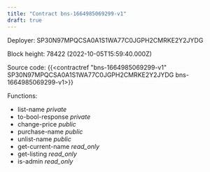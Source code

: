 ```yaml
---
title: "Contract bns-1664985069299-v1"
draft: true
---
```

Deployer: SP30N97MPQCSA0A1S1WA77C0JGPH2CMRKE2Y2JYDG


 



Block height: 78422 (2022-10-05T15:59:40.000Z)

Source code: {{<contractref "bns-1664985069299-v1" SP30N97MPQCSA0A1S1WA77C0JGPH2CMRKE2Y2JYDG bns-1664985069299-v1>}}

Functions:

* list-name _private_
* to-bool-response _private_
* change-price _public_
* purchase-name _public_
* unlist-name _public_
* get-current-name _read_only_
* get-listing _read_only_
* is-admin _read_only_
